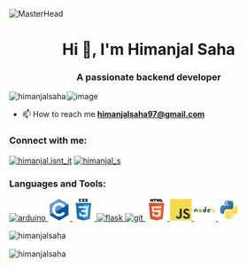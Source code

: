 ![MasterHead](https://media.giphy.com/media/v1.Y2lkPTc5MGI3NjExZTljZjlmNWYxNzk3ZjdlNDBiNGM3OTA3OGY2MzllNjhhZDRjNWRkYSZlcD12MV9pbnRlcm5hbF9naWZzX2dpZklkJmN0PWc/nMgRIV5aq66DX7Y1Qc/giphy.gif)
<h1 align="center">Hi 👋, I'm Himanjal Saha</h1>
<h3 align="center">A passionate backend developer</h3>
<img align='right' alt="image" width="400" src="https://media.giphy.com/media/CuuSHzuc0O166MRfjt/giphy.gif">


<p align="left"> <img src="https://komarev.com/ghpvc/?username=himanjalsaha&label=Profile%20views&color=0e75b6&style=flat" alt="himanjalsaha" /> </p>

- 📫 How to reach me **himanjalsaha97@gmail.com**

<h3 align="left">Connect with me:</h3>
<p align="left">
<a href="https://instagram.com/himanjal.isnt_it" target="blank"><img align="center" src="https://raw.githubusercontent.com/rahuldkjain/github-profile-readme-generator/master/src/images/icons/Social/instagram.svg" alt="himanjal.isnt_it" height="30" width="40" /></a>
<a href="https://www.codechef.com/users/himanjal_s" target="blank"><img align="center" src="https://cdn.jsdelivr.net/npm/simple-icons@3.1.0/icons/codechef.svg" alt="himanjal_s" height="30" width="40" /></a>
</p>

<h3 align="left">Languages and Tools:</h3>
<p align="left"> <a href="https://www.arduino.cc/" target="_blank" rel="noreferrer"> <img src="https://cdn.worldvectorlogo.com/logos/arduino-1.svg" alt="arduino" width="40" height="40"/> </a> <a href="https://www.cprogramming.com/" target="_blank" rel="noreferrer"> <img src="https://raw.githubusercontent.com/devicons/devicon/master/icons/c/c-original.svg" alt="c" width="40" height="40"/> </a> <a href="https://www.w3schools.com/css/" target="_blank" rel="noreferrer"> <img src="https://raw.githubusercontent.com/devicons/devicon/master/icons/css3/css3-original-wordmark.svg" alt="css3" width="40" height="40"/> </a> <a href="https://flask.palletsprojects.com/" target="_blank" rel="noreferrer"> <img src="https://www.vectorlogo.zone/logos/pocoo_flask/pocoo_flask-icon.svg" alt="flask" width="40" height="40"/> </a> <a href="https://git-scm.com/" target="_blank" rel="noreferrer"> <img src="https://www.vectorlogo.zone/logos/git-scm/git-scm-icon.svg" alt="git" width="40" height="40"/> </a> <a href="https://www.w3.org/html/" target="_blank" rel="noreferrer"> <img src="https://raw.githubusercontent.com/devicons/devicon/master/icons/html5/html5-original-wordmark.svg" alt="html5" width="40" height="40"/> </a> <a href="https://developer.mozilla.org/en-US/docs/Web/JavaScript" target="_blank" rel="noreferrer"> <img src="https://raw.githubusercontent.com/devicons/devicon/master/icons/javascript/javascript-original.svg" alt="javascript" width="40" height="40"/> </a> <a href="https://nodejs.org" target="_blank" rel="noreferrer"> <img src="https://raw.githubusercontent.com/devicons/devicon/master/icons/nodejs/nodejs-original-wordmark.svg" alt="nodejs" width="40" height="40"/> </a> <a href="https://www.python.org" target="_blank" rel="noreferrer"> <img src="https://raw.githubusercontent.com/devicons/devicon/master/icons/python/python-original.svg" alt="python" width="40" height="40"/> </a> </p>

<p><img align="center" src="https://github-readme-stats.vercel.app/api/top-langs?username=himanjalsaha&show_icons=true&locale=en&layout=compact" alt="himanjalsaha" /></p>

<p><img align="center" src="https://github-readme-streak-stats.herokuapp.com/?user=himanjalsaha&" alt="himanjalsaha" /></p>
